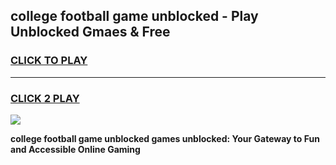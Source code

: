 
## college football game unblocked - Play Unblocked Gmaes & Free
<h3>
<a href="https://premium.freeplayer.one?title=college_football_game_unblocked&ref=19F">CLICK TO PLAY</a></h3>
<hr>

<h3>
<a href="https://premium.freeplayer.one?title=college_football_game_unblocked&ref=19F">CLICK 2 PLAY</a>
  
</h3>

<a href="https://premium.freeplayer.one?title=college_football_game_unblocked&ref=19F/"><img src="https://clearcache.store/games.png"></a>


**college football game unblocked games unblocked: Your Gateway to Fun and Accessible Online Gaming**
